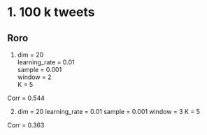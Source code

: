 # 1. 100 k tweets
## Roro
1. dim = 20  
learning_rate = 0.01  
sample = 0.001  
window = 2  
K = 5  

Corr = 0.544

2. dim = 20
learning_rate = 0.01
sample = 0.001
window = 3
K = 5

Corr = 0.363
